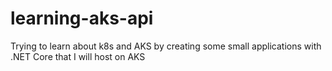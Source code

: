 # learning-aks-api
Trying to learn about k8s and AKS by creating some small applications with .NET Core that I will host on AKS
